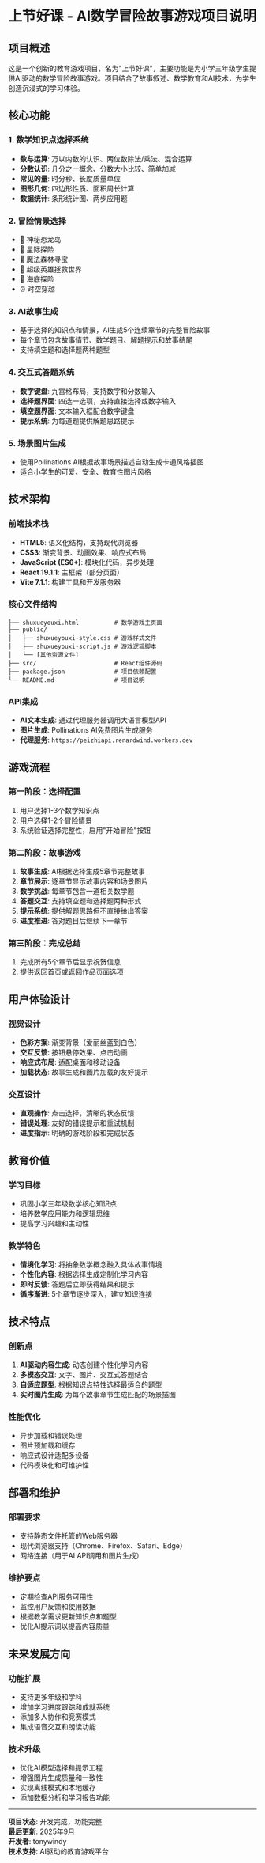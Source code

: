 # 上节好课 - AI数学冒险故事游戏项目说明

## 项目概述

这是一个创新的教育游戏项目，名为"上节好课"，主要功能是为小学三年级学生提供AI驱动的数学冒险故事游戏。项目结合了故事叙述、数学教育和AI技术，为学生创造沉浸式的学习体验。

## 核心功能

### 1. 数学知识点选择系统
- **数与运算**: 万以内数的认识、两位数除法/乘法、混合运算
- **分数认识**: 几分之一概念、分数大小比较、简单加减
- **常见的量**: 时分秒、长度质量单位
- **图形几何**: 四边形性质、面积周长计算
- **数据统计**: 条形统计图、两步应用题

### 2. 冒险情景选择
- 🦖 神秘恐龙岛
- 🚀 星际探险
- 🏰 魔法森林寻宝
- 🦸 超级英雄拯救世界
- 🐠 海底探险
- ⏰ 时空穿越

### 3. AI故事生成
- 基于选择的知识点和情景，AI生成5个连续章节的完整冒险故事
- 每个章节包含故事情节、数学题目、解题提示和故事结尾
- 支持填空题和选择题两种题型

### 4. 交互式答题系统
- **数字键盘**: 九宫格布局，支持数字和分数输入
- **选择题界面**: 四选一选项，支持直接选择或数字输入
- **填空题界面**: 文本输入框配合数字键盘
- **提示系统**: 为每道题提供解题思路提示

### 5. 场景图片生成
- 使用Pollinations AI根据故事场景描述自动生成卡通风格插图
- 适合小学生的可爱、安全、教育性图片风格

## 技术架构

### 前端技术栈
- **HTML5**: 语义化结构，支持现代浏览器
- **CSS3**: 渐变背景、动画效果、响应式布局
- **JavaScript (ES6+)**: 模块化代码，异步处理
- **React 19.1.1**: 主框架（部分页面）
- **Vite 7.1.1**: 构建工具和开发服务器

### 核心文件结构
```
├── shuxueyouxi.html          # 数学游戏主页面
├── public/
│   ├── shuxueyouxi-style.css # 游戏样式文件
│   ├── shuxueyouxi-script.js # 游戏逻辑脚本
│   └── [其他资源文件]
├── src/                      # React组件源码
├── package.json              # 项目依赖配置
└── README.md                 # 项目说明
```

### API集成
- **AI文本生成**: 通过代理服务器调用大语言模型API
- **图片生成**: Pollinations AI免费图片生成服务
- **代理服务**: `https://peizhiapi.renardwind.workers.dev`

## 游戏流程

### 第一阶段：选择配置
1. 用户选择1-3个数学知识点
2. 用户选择1-2个冒险情景
3. 系统验证选择完整性，启用"开始冒险"按钮

### 第二阶段：故事游戏
1. **故事生成**: AI根据选择生成5章节完整故事
2. **章节展示**: 逐章节显示故事内容和场景图片
3. **数学挑战**: 每章节包含一道相关数学题
4. **答题交互**: 支持填空题和选择题两种形式
5. **提示系统**: 提供解题思路但不直接给出答案
6. **进度推进**: 答对题目后继续下一章节

### 第三阶段：完成总结
1. 完成所有5个章节后显示祝贺信息
2. 提供返回首页或返回作品页面选项

## 用户体验设计

### 视觉设计
- **色彩方案**: 渐变背景（爱丽丝蓝到白色）
- **交互反馈**: 按钮悬停效果、点击动画
- **响应式布局**: 适配桌面和移动设备
- **加载状态**: 故事生成和图片加载的友好提示

### 交互设计
- **直观操作**: 点击选择，清晰的状态反馈
- **错误处理**: 友好的错误提示和重试机制
- **进度指示**: 明确的游戏阶段和完成状态

## 教育价值

### 学习目标
- 巩固小学三年级数学核心知识点
- 培养数学应用能力和逻辑思维
- 提高学习兴趣和主动性

### 教学特色
- **情境化学习**: 将抽象数学概念融入具体故事情境
- **个性化内容**: 根据选择生成定制化学习内容
- **即时反馈**: 答题后立即获得结果和提示
- **循序渐进**: 5个章节逐步深入，建立知识连接

## 技术特点

### 创新点
1. **AI驱动内容生成**: 动态创建个性化学习内容
2. **多模态交互**: 文字、图片、交互式答题结合
3. **自适应题型**: 根据知识点特性选择最适合的题型
4. **实时图片生成**: 为每个故事章节生成匹配的场景插图

### 性能优化
- 异步加载和错误处理
- 图片预加载和缓存
- 响应式设计适配多设备
- 代码模块化和可维护性

## 部署和维护

### 部署要求
- 支持静态文件托管的Web服务器
- 现代浏览器支持（Chrome、Firefox、Safari、Edge）
- 网络连接（用于AI API调用和图片生成）

### 维护要点
- 定期检查API服务可用性
- 监控用户反馈和使用数据
- 根据教学需求更新知识点和题型
- 优化AI提示词以提高内容质量

## 未来发展方向

### 功能扩展
- 支持更多年级和学科
- 增加学习进度跟踪和成就系统
- 添加多人协作和竞赛模式
- 集成语音交互和朗读功能

### 技术升级
- 优化AI模型选择和提示工程
- 增强图片生成质量和一致性
- 实现离线模式和本地缓存
- 添加数据分析和学习报告功能

---

**项目状态**: 开发完成，功能完整  
**最后更新**: 2025年9月  
**开发者**: tonywindy  
**技术支持**: AI驱动的教育游戏平台